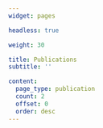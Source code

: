 ```yaml
---
widget: pages

headless: true

weight: 30

title: Publications
subtitle: ''

content: 
  page_type: publication
  count: 2
  offset: 0
  order: desc
---
```

